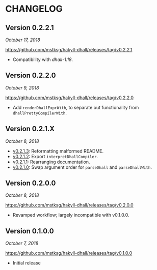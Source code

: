 CHANGELOG
=========

Version 0.2.2.1
---------------

*October 17, 2018*

<https://github.com/mstksg/hakyll-dhall/releases/tag/v0.2.2.1>

*   Compatibility with *dhall-1.18*.

Version 0.2.2.0
---------------

*October 9, 2018*

<https://github.com/mstksg/hakyll-dhall/releases/tag/v0.2.2.0>

*   Add `renderDhallExprWith`, to separate out functionality from
    `dhallPrettyCompilerWith`.

Version 0.2.1.X
---------------

*October 8, 2018*


*   [v0.2.1.3][]: Reformatting malformed README.
*   [v0.2.1.2][]: Export `interpretDhallCompiler`.
*   [v0.2.1.1][]: Rearranging documentation.
*   [v0.2.1.0][]: Swap argument order for `parseDhall` and `parseDhallWith`.

[v0.2.1.0]: https://github.com/mstksg/hakyll-dhall/releases/tag/v0.2.1.0
[v0.2.1.1]: https://github.com/mstksg/hakyll-dhall/releases/tag/v0.2.1.1
[v0.2.1.2]: https://github.com/mstksg/hakyll-dhall/releases/tag/v0.2.1.2
[v0.2.1.3]: https://github.com/mstksg/hakyll-dhall/releases/tag/v0.2.1.3

Version 0.2.0.0
---------------

*October 8, 2018*

<https://github.com/mstksg/hakyll-dhall/releases/tag/v0.2.0.0>

*   Revamped workflow; largely incompatible with v0.1.0.0.

Version 0.1.0.0
---------------

*October 7, 2018*

<https://github.com/mstksg/hakyll-dhall/releases/tag/v0.1.0.0>

*   Initial release
